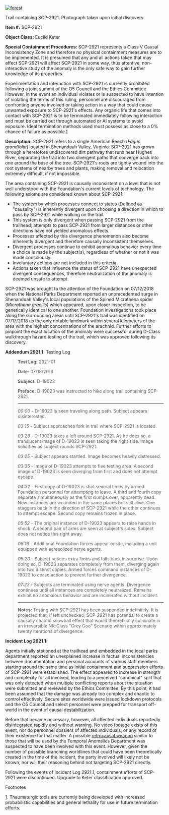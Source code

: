[![forest](http://scp-wiki.wdfiles.com/local--resized-images/scp-2921/forest/medium.jpg)](http://scp-wiki.wdfiles.com/local--files/scp-2921/forest)

Trail containing SCP-2921. Photograph taken upon initial discovery.

**Item #:** SCP-2921

**Object Class:** Euclid Keter

**Special Containment Procedures:** SCP-2921 represents a Class V Causal Inconsistency Zone and therefore no physical containment measures are to be implemented. It is presumed that any and all actions taken that may affect SCP-2921 will affect SCP-2921 in some way, thus attentive, non-interactive study of the anomaly is the only safe way to gain further knowledge of its properties.

Experimentation and interaction with SCP-2921 is currently prohibited following a joint summit of the O5 Council and the Ethics Committee. However, in the event an individual violates or is suspected to have intention of violating the terms of this ruling, personnel are discouraged from confronting anyone involved or taking action in a way that could cause unwanted exposure to SCP-2921's effects. Any organic life that comes into contact with SCP-2921 is to be terminated immediately following interaction and must be carried out through automated or AI systems to avoid exposure. Ideal termination methods used must possess as close to a 0% chance of failure as possible.[1](javascript:;)

**Description:** SCP-2921 refers to a single American Beech (_Fagus grandfolia_) located in Shenandoah Valley, Virginia. SCP-2921 has grown through a heretofore undiscovered dirt pathway that runs near Hughes River, separating the trail into two divergent paths that converge back into one around the base of the tree. SCP-2921's roots are tightly wound into the root systems of nearby trees and plants, making removal and relocation extremely difficult, if not impossible.

The area containing SCP-2921 is causally inconsistent on a level that is not well understood with the Foundation's current levels of technology. The following axioms are considered known about SCP-2921:

*   The system by which processes connect to states (Defined as "causality") is inherently divergent upon choosing a direction in which to pass by SCP-2921 while walking on the trail.
*   This system is only divergent when passing SCP-2921 from the trailhead; attempts to pass SCP-2921 from larger distances or other directions have not yielded anomalous effects.
*   Processes affected by this divergence phenomenon also become inherently divergent and therefore causally inconsistent themselves.
*   Divergent processes continue to exhibit anomalous behavior every time a choice is made by the subject(s), regardless of whether or not it was made consciously.
*   Involuntary actions are not included in this criteria.
*   Actions taken that influence the status of SCP-2921 have unexpected divergent consequences, therefore neutralization of the anomaly is deemed unsafe to attempt.

SCP-2921 was brought to the attention of the Foundation on 07/12/2018 when the National Parks Department reported an unprecedented surge in Shenandoah Valley's local populations of the Spined Micrathena spider (_Micrathena gracilis_) which appeared, upon closer inspection, to be genetically identical to one another. Foundation investigations took place along the surrounding areas until SCP-2921's trail was identified on 07/17/2018 as the only notable landmark within several kilometers of the area with the highest concentrations of the arachnid. Further efforts to pinpoint the exact location of the anomaly were successful during D-Class walkthrough hazard testing of the trail, which was approved following its discovery.

**Addendum 2921.1:** Testing Log

> **Test Log:** 2921-01
> 
> **Date:** 07/18/2018
> 
> **Subject:** D-19023
> 
> **Preface:** D-19023 was instructed to hike along trail containing SCP-2921.
> 
> * * *
> 
> <BEGIN TRANSCRIPT>
> 
> _00:00_ - D-19023 is seen traveling along path. Subject appears disinterested.
> 
> _03:15_ - Subject approaches fork in trail where SCP-2921 is located.
> 
> _03:23_ - D-19023 takes a left around SCP-2921. As he does so, a translucent image of D-19023 is seen taking the right side. Image solidifies as subject rounds SCP-2921.
> 
> _03:25_ - Subject appears startled. Image becomes heavily distressed.
> 
> _03:35_ - Image of D-19023 attempts to flee testing area. A second image of D-19023 is seen diverging from first and does not attempt escape.
> 
> _04:32_ - First copy of D-19023 is shot several times by armed Foundation personnel for attempting to leave. A third and fourth copy separate simultaneously as the first slumps over, apparently dead. New instances are wounded in the same places but still alive. One staggers back in the direction of SCP-2921 while the other continues to attempt escape. Second copy remains frozen in place.
> 
> _05:52_ - The original instance of D-19023 appears to raise hands in shock. A second pair of arms are seen at subject's sides. Subject does not notice this right away.
> 
> _06:16_ - Additional Foundation forces appear onsite, including a unit equipped with aeresolized nerve agents.
> 
> _06:20_ - Subject notices extra limbs and falls back in surprise. Upon doing so, D-19023 separates completely from them, diverging again into two distinct copies. Armed forces command instances of D-19023 to cease action to prevent further divergence.
> 
> _07:23_ - Subjects are terminated using nerve agents. Divergence continues until all instances are completely neutralized. Remains exhibit no anomalous behavior and are incinerated without incident.
> 
> <END TRANSCRIPT>
> 
> * * *
> 
> **Notes:** Testing with SCP-2921 has been suspended indefinitely. It is projected that, if left unchecked, SCP-2921 has potential to create a causally chaotic snowball effect that would theoretically culminate in an irreversible NK-Class "Grey Goo" Scenario within approximately twenty iterations of divergence.

**Incident Log 2921.1:**

Agents initially stationed at the trailhead and embedded in the local parks department reported an unexplained increase in factual inconsistencies between documentation and personal accounts of various staff members starting around the same time as initial containment and suppression efforts of SCP-2921 were established. The effect appeared to increase in strength and complexity for all involved, leading to a perceived "canonical" split that was only detected when multiple conflicting reports about the situation were submitted and reviewed by the Ethics Committee. By this point, it had been assumed that the damage was already too complex and chaotic to control effectively. Secure sites worldwide were issued lockdown protocols and the O5 Council and select personnel were prepped for transport off-world in the event of causal destabilization.

Before that became necessary, however, all affected individuals reportedly disintegrated rapidly and without warning. No video footage exists of this event, nor do personnel dossiers of affected individuals, or any record of their existence for that matter. A possible [retrocausal weapon](http://www.scp-wiki.net/scp-3797) similar to those that will be used by the Temporal Anomalies Department was suspected to have been involved with this event. However, given the number of possible branching worldlines that could have been theoretically created in the time of the incident, the party involved will likely not be known, nor will their reasoning behind not targeting SCP-2921 directly.

Following the events of Incident Log 2921.1, containment efforts of SCP-2921 were discontinued. Upgrade to Keter classification approved.

Footnotes

[1](javascript:;). Thaumaturgic tools are currently being developed with increased probabilistic capabilities and general lethality for use in future termination efforts.